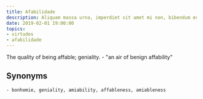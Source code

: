 ```yaml
---
title: Afabilidade
description: Aliquam massa urna, imperdiet sit amet mi non, bibendum euismod est.
date: 2019-02-01 19:00:00
topics: 
- virtudes
- afabilidade
---
```


The quality of being affable; geniality.
	- "an air of benign affability"

## Synonyms
	- bonhomie, geniality, amiability, affableness, amiableness

